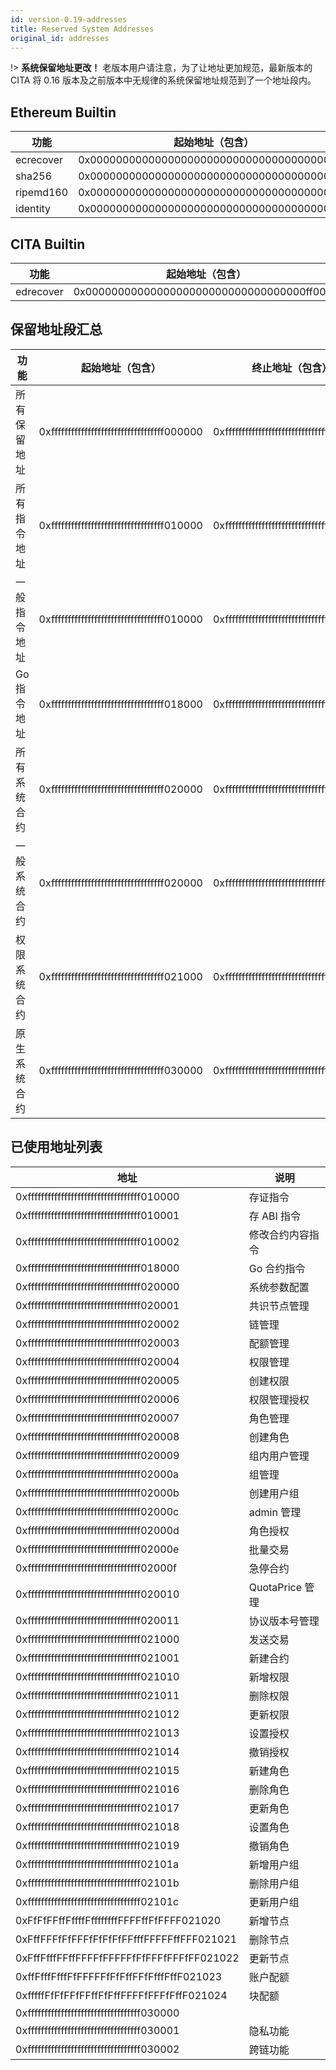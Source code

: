 ```yaml
---
id: version-0.19-addresses
title: Reserved System Addresses
original_id: addresses
---
```


!> **系统保留地址更改！**
老版本用户请注意，为了让地址更加规范，最新版本的 CITA 将 0.16 版本及之前版本中无规律的系统保留地址规范到了一个地址段内。

## Ethereum Builtin

| 功能      | 起始地址（包含）                           |
| --------- | ------------------------------------------ |
| ecrecover | 0x0000000000000000000000000000000000000001 |
| sha256    | 0x0000000000000000000000000000000000000002 |
| ripemd160 | 0x0000000000000000000000000000000000000003 |
| identity  | 0x0000000000000000000000000000000000000004 |

## CITA Builtin

| 功能      | 起始地址（包含）                           |
| --------- | ------------------------------------------ |
| edrecover | 0x0000000000000000000000000000000000ff0001 |

## 保留地址段汇总

| 功能         | 起始地址（包含）                           | 终止地址（包含）                           |
| ------------ | ------------------------------------------ | ------------------------------------------ |
| 所有保留地址 | 0xffffffffffffffffffffffffffffffffff000000 | 0xffffffffffffffffffffffffffffffffffffffff |
| 所有指令地址 | 0xffffffffffffffffffffffffffffffffff010000 | 0xffffffffffffffffffffffffffffffffff01ffff |
| 一般指令地址 | 0xffffffffffffffffffffffffffffffffff010000 | 0xffffffffffffffffffffffffffffffffff0100ff |
| Go 指令地址  | 0xffffffffffffffffffffffffffffffffff018000 | 0xffffffffffffffffffffffffffffffffff018fff |
| 所有系统合约 | 0xffffffffffffffffffffffffffffffffff020000 | 0xffffffffffffffffffffffffffffffffff02ffff |
| 一般系统合约 | 0xffffffffffffffffffffffffffffffffff020000 | 0xffffffffffffffffffffffffffffffffff0200ff |
| 权限系统合约 | 0xffffffffffffffffffffffffffffffffff021000 | 0xffffffffffffffffffffffffffffffffff0210ff |
| 原生系统合约 | 0xffffffffffffffffffffffffffffffffff030000 | 0xffffffffffffffffffffffffffffffffff03ffff |

## 已使用地址列表

| 地址                                       | 说明             |
| ------------------------------------------ | ---------------- |
| 0xffffffffffffffffffffffffffffffffff010000 | 存证指令         |
| 0xffffffffffffffffffffffffffffffffff010001 | 存 ABI 指令      |
| 0xffffffffffffffffffffffffffffffffff010002 | 修改合约内容指令 |
| 0xffffffffffffffffffffffffffffffffff018000 | Go 合约指令      |
| 0xffffffffffffffffffffffffffffffffff020000 | 系统参数配置     |
| 0xffffffffffffffffffffffffffffffffff020001 | 共识节点管理     |
| 0xffffffffffffffffffffffffffffffffff020002 | 链管理           |
| 0xffffffffffffffffffffffffffffffffff020003 | 配额管理         |
| 0xffffffffffffffffffffffffffffffffff020004 | 权限管理         |
| 0xffffffffffffffffffffffffffffffffff020005 | 创建权限         |
| 0xffffffffffffffffffffffffffffffffff020006 | 权限管理授权     |
| 0xffffffffffffffffffffffffffffffffff020007 | 角色管理         |
| 0xffffffffffffffffffffffffffffffffff020008 | 创建角色         |
| 0xffffffffffffffffffffffffffffffffff020009 | 组内用户管理     |
| 0xffffffffffffffffffffffffffffffffff02000a | 组管理           |
| 0xffffffffffffffffffffffffffffffffff02000b | 创建用户组       |
| 0xffffffffffffffffffffffffffffffffff02000c | admin 管理       |
| 0xffffffffffffffffffffffffffffffffff02000d | 角色授权         |
| 0xffffffffffffffffffffffffffffffffff02000e | 批量交易         |
| 0xffffffffffffffffffffffffffffffffff02000f | 急停合约         |
| 0xffffffffffffffffffffffffffffffffff020010 | QuotaPrice 管理  |
| 0xffffffffffffffffffffffffffffffffff020011 | 协议版本号管理   |
| 0xffffffffffffffffffffffffffffffffff021000 | 发送交易         |
| 0xffffffffffffffffffffffffffffffffff021001 | 新建合约         |
| 0xffffffffffffffffffffffffffffffffff021010 | 新增权限         |
| 0xffffffffffffffffffffffffffffffffff021011 | 删除权限         |
| 0xffffffffffffffffffffffffffffffffff021012 | 更新权限         |
| 0xffffffffffffffffffffffffffffffffff021013 | 设置授权         |
| 0xffffffffffffffffffffffffffffffffff021014 | 撤销授权         |
| 0xffffffffffffffffffffffffffffffffff021015 | 新建角色         |
| 0xffffffffffffffffffffffffffffffffff021016 | 删除角色         |
| 0xffffffffffffffffffffffffffffffffff021017 | 更新角色         |
| 0xffffffffffffffffffffffffffffffffff021018 | 设置角色         |
| 0xffffffffffffffffffffffffffffffffff021019 | 撤销角色         |
| 0xffffffffffffffffffffffffffffffffff02101a | 新增用户组       |
| 0xffffffffffffffffffffffffffffffffff02101b | 删除用户组       |
| 0xffffffffffffffffffffffffffffffffff02101c | 更新用户组       |
| 0xFfFfFFffFffffFffffffffFFFFffFfFFFF021020 | 新增节点         |
| 0xFffFFFfFfFFFfFfFfFfFFfffFFFFFffFFF021021 | 删除节点         |
| 0xFffFfffFFffFFFFfFFFFFfFfFFFfFFFfFF021022 | 更新节点         |
| 0xffFfffFfffFfFFFFFfFfFffFFfFfffFffF021023 | 账户配额         |
| 0xfffffFfFfFFfFFffFfFffFFFFfFFFfFffF021024 | 块配额           |
| 0xffffffffffffffffffffffffffffffffff030000 |                  |
| 0xffffffffffffffffffffffffffffffffff030001 | 隐私功能         |
| 0xffffffffffffffffffffffffffffffffff030002 | 跨链功能         |
